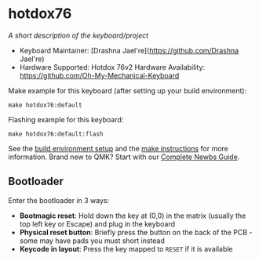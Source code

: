 # hotdox76


*A short description of the keyboard/project*

* Keyboard Maintainer: [Drashna Jael're](https://github.com/Drashna Jael're)
* Hardware Supported: Hotdox 76v2
Hardware Availability: https://github.com/Oh-My-Mechanical-Keyboard 

Make example for this keyboard (after setting up your build environment):

    make hotdox76:default

Flashing example for this keyboard:

    make hotdox76:default:flash

See the [build environment setup](https://docs.qmk.fm/#/getting_started_build_tools) and the [make instructions](https://docs.qmk.fm/#/getting_started_make_guide) for more information. Brand new to QMK? Start with our [Complete Newbs Guide](https://docs.qmk.fm/#/newbs).

## Bootloader

Enter the bootloader in 3 ways:

* **Bootmagic reset**: Hold down the key at (0,0) in the matrix (usually the top left key or Escape) and plug in the keyboard
* **Physical reset button**: Briefly press the button on the back of the PCB - some may have pads you must short instead
* **Keycode in layout**: Press the key mapped to `RESET` if it is available
